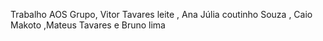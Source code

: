 Trabalho AOS Grupo, Vitor Tavares leite , Ana Júlia coutinho Souza , Caio Makoto ,Mateus Tavares e Bruno lima 